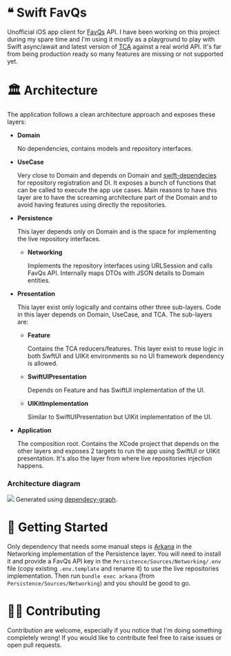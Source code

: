 # ❝ Swift FavQs

Unofficial iOS app client for [FavQs](https://favqs.com/api) API. I have been working on this project during my spare time and I'm using it mostly as a playground to play with Swift async/await and latest version of [TCA](https://github.com/pointfreeco/swift-composable-architecture) against a real world API. It's far from being production ready so many features are missing or not supported yet. 

# 🏛️ Architecture

The application follows a clean architecture approach and exposes these layers:

- **Domain**

    No dependencies, contains models and repository interfaces.

- **UseCase**
   
    Very close to Domain and depends on Domain and [swift-dependecies](https://github.com/pointfreeco/swift-dependencies) for repository registration and DI. It exposes a bunch of functions that can be called to execute the app use cases. Main reasons to have this layer are to have the screaming architecture part of the Domain and to avoid having features using directly the repositories.

- **Persistence**
	
    This layer depends only on Domain and is the space for implementing the live repository interfaces.

	- **Networking**
		
		Implements the repository interfaces using URLSession and calls FavQs API. Internally maps DTOs with JSON details to Domain entities.

- **Presentation**

    This layer exist only logically and contains other three sub-layers. Code in this layer depends on Domain, UseCase, and TCA. The sub-layers are:

    - **Feature**
        
        Contains the TCA reducers/features. This layer exist to reuse logic in both SwftUI and UIKit environments so no UI framework dependency is allowed.

    - **SwiftUIPresentation**

		Depends on Feature and has SwiftUI implementation of the UI.

	- **UIKitImplementation**

		Similar to SwiftUIPresentation but UIKit implementation of the UI.

- **Application**
	
	The composition root. Contains the XCode project that depends on the other layers and exposes 2 targets to run the app using SwiftUI or UIKit presentation. It's also the layer from where live repositories injection happens.

### Architecture diagram
[![](https://mermaid.ink/img/pako:eNqlWG1v2jAQ_ivIn1IJygobbfkwqWo1qepeurX9sjBNJjlIVrAj27RDFf99TmLASc4xXT_Fvnuee3N8R3ghEY-BjMlc0CzpfP4xYRPW6cjVtBRkNHqkc_h9xZc0ZWH5-JVDOlvdreDxKlIGEmwxRyVIUTEHhfCBxQ5fDxIuqYTQPHFvRhnsUFV_uI2q8h6kkqG98QQmn9OZiiHTCGBRCjIsJD1b5KiNhdAVsvFH7T4_AVUrAaF54uaNMtihqsXAbVSVZTHszSHFiPgy45JOF0BFlKQKosJRWZa9smdr8RQud-ALCxuEuNxXtbs8gIfrWwESmKIq5SxEZHgoCDBA2dUqv86nm1SehEtxyKlIRjOZcKU0IWVzcxxbac-IHckb1H0J0olXBb7KP1zfpKpSg4bEcaHrsABh1i75wb5cBNMCULGn0hfikTJ6A2t5zRSIGY10P8CEeLoYMsD51aRf5_eQ-C22L1Y7QmdcdXvuGG5ByFQq3QkhtNZ4FF9BPXPxWLyU-3Utir3CxhxwZ_gTCKt3bbd4KN-MNgi3K-e1EPwP5B2aPn2Xf_NZm0vCYnu829c6cq409z-0NwiseHXD_bKaKjqhO73ex-pYRqBmKtpYI8rBVQluEMG0DMUmo7iDDv_4-LPBRmSZtUEHzR4H15UogmlWzJ6vjnD9w8gmImrLnYfcyMGDbxbVNaXeFOLeQvtswl7beievHEddab90bcTmS92GblYJny__Hdob6oPNCTsOTN9qBidb0fugrX72Ldwm76WWHxzaOLkazNHXvXbRVO1Wjfa7RsvwEJAm5mGgpfGR2i-oj400ud00OrwKTrijBk68uwJOStvl8zDL3EmXLEHotGL9If2SsydEJbCECRnr5Yxr22pCukZTbHJFAosF7-hwF_GETNhG26Erxe_WLCLjGV1I6JJVFlMFVynVvyeWO-mC0xgEGb8Qtc6Kz3f900nTI85m6TyXr8RCixOlMjnu93P18TxVyWp6rD_L-jKNEypU8nQ-6o8GozM6GMLodEg_DIdxND05P5sN3p_M4tN3JwNKNpsugThVXHwp_yso_jLokoyyn5xvg9r8A1O5ARI?type=png)](https://mermaid.live/edit#pako:eNqlWG1v2jAQ_ivIn1IJygobbfkwqWo1qepeurX9sjBNJjlIVrAj27RDFf99TmLASc4xXT_Fvnuee3N8R3ghEY-BjMlc0CzpfP4xYRPW6cjVtBRkNHqkc_h9xZc0ZWH5-JVDOlvdreDxKlIGEmwxRyVIUTEHhfCBxQ5fDxIuqYTQPHFvRhnsUFV_uI2q8h6kkqG98QQmn9OZiiHTCGBRCjIsJD1b5KiNhdAVsvFH7T4_AVUrAaF54uaNMtihqsXAbVSVZTHszSHFiPgy45JOF0BFlKQKosJRWZa9smdr8RQud-ALCxuEuNxXtbs8gIfrWwESmKIq5SxEZHgoCDBA2dUqv86nm1SehEtxyKlIRjOZcKU0IWVzcxxbac-IHckb1H0J0olXBb7KP1zfpKpSg4bEcaHrsABh1i75wb5cBNMCULGn0hfikTJ6A2t5zRSIGY10P8CEeLoYMsD51aRf5_eQ-C22L1Y7QmdcdXvuGG5ByFQq3QkhtNZ4FF9BPXPxWLyU-3Utir3CxhxwZ_gTCKt3bbd4KN-MNgi3K-e1EPwP5B2aPn2Xf_NZm0vCYnu829c6cq409z-0NwiseHXD_bKaKjqhO73ex-pYRqBmKtpYI8rBVQluEMG0DMUmo7iDDv_4-LPBRmSZtUEHzR4H15UogmlWzJ6vjnD9w8gmImrLnYfcyMGDbxbVNaXeFOLeQvtswl7beievHEddab90bcTmS92GblYJny__Hdob6oPNCTsOTN9qBidb0fugrX72Ldwm76WWHxzaOLkazNHXvXbRVO1Wjfa7RsvwEJAm5mGgpfGR2i-oj400ud00OrwKTrijBk68uwJOStvl8zDL3EmXLEHotGL9If2SsydEJbCECRnr5Yxr22pCukZTbHJFAosF7-hwF_GETNhG26Erxe_WLCLjGV1I6JJVFlMFVynVvyeWO-mC0xgEGb8Qtc6Kz3f900nTI85m6TyXr8RCixOlMjnu93P18TxVyWp6rD_L-jKNEypU8nQ-6o8GozM6GMLodEg_DIdxND05P5sN3p_M4tN3JwNKNpsugThVXHwp_yso_jLokoyyn5xvg9r8A1O5ARI)
Generated using [dependecy-graph](https://github.com/simonbs/dependency-graph).

# 🚀 Getting Started

Only dependency that needs some manual steps is [Arkana](https://github.com/rogerluan/arkana) in the Networking implementation of the Persistence layer. 
You will need to install it and provide a FavQs API key in the `Persistence/Sources/Networking/.env` file (copy existing `.env.template` and rename it) to use the live repositories implementation. 
Then run `bundle exec arkana` (from `Persistence/Sources/Networking`) and you should be good to go.

# 🧑‍💻 Contributing

Contribution are welcome, especially if you notice that I'm doing something completely wrong! If you would like to contribute feel free to raise issues or open pull requests.